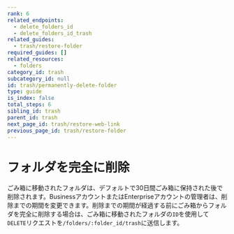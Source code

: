 ```yaml
---
rank: 6
related_endpoints:
  - delete_folders_id
  - delete_folders_id_trash
related_guides:
  - trash/restore-folder
required_guides: []
related_resources:
  - folders
category_id: trash
subcategory_id: null
id: trash/permanently-delete-folder
type: guide
is_index: false
total_steps: 6
sibling_id: trash
parent_id: trash
next_page_id: trash/restore-web-link
previous_page_id: trash/restore-folder
---
```

# フォルダを完全に削除

ごみ箱に移動されたフォルダは、デフォルトで30日間ごみ箱に保持された後で削除されます。BusinessアカウントまたはEnterpriseアカウントの管理者は、削除までの期間を変更できます。削除までの期間が経過する前にごみ箱からフォルダを完全に削除する場合は、ごみ箱に移動されたフォルダの`ID`を使用して`DELETE`リクエストを`/folders/:folder_id/trash`に送信します。

<Samples id="delete_folders_id_trash">

</Samples>
